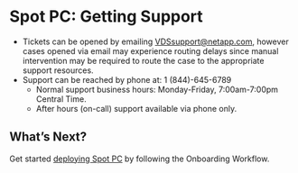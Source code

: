 

# Spot PC: Getting Support

<!--- Support Issues - Support cases can be created and updated within the Spot PC console under [Support Issues](spot-pc/features/spot-pc-console/support-issues/) -->
- Tickets can be opened by emailing VDSsupport@netapp.com, however cases opened via email may experience routing delays since manual intervention may be required to route the case to the appropriate support resources.
- Support can be reached by phone at: 1 (844)-645-6789
  - Normal support business hours: Monday-Friday, 7:00am-7:00pm Central Time.
  - After hours (on-call) support available via phone only.

## What’s Next?

Get started [deploying Spot PC](spot-pc/getting-started/onboarding-workflow) by following the Onboarding Workflow.
